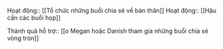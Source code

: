 Hoạt động:: [[Tổ chức những buổi chia sẻ về bản thân]]
Hoạt động:: [[Hậu cần các buổi họp]]

Thành quả hỗ trợ:: [[o Megan hoặc Danish tham gia những buổi chia sẻ vòng tròn]]